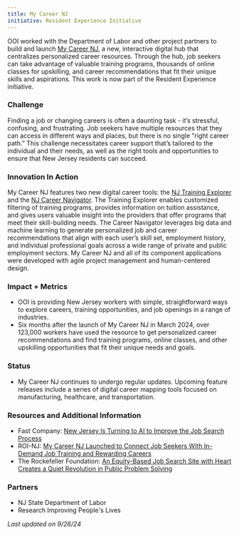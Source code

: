 ```yaml
---
title: My Career NJ
initiative: Resident Experience Initiative
---
```



OOI worked with the Department of Labor and other project partners to build and launch [My Career NJ](https://mycareer.nj.gov/), a new, interactive digital hub that centralizes personalized career resources. Through the hub, job seekers can take advantage of valuable training programs, thousands of online classes for upskilling, and career recommendations that fit their unique skills and aspirations. This work is now part of the Resident Experience initiative.

### Challenge

Finding a job or changing careers is often a daunting task - it’s stressful, confusing, and frustrating. Job seekers have multiple resources that they can access in different ways and places, but there is no single "right career path.” This challenge necessitates career support that’s tailored to the individual and their needs, as well as the right tools and opportunities to ensure that New Jersey residents can succeed.

### Innovation In Action

My Career NJ features two new digital career tools: the [NJ Training Explorer](https://mycareer.nj.gov/training) and the [NJ Career Navigator](https://mycareer.nj.gov/navigator/#/). The Training Explorer enables customized filtering of training programs, provides information on tuition assistance, and gives users valuable insight into the providers that offer programs that meet their skill-building needs. The Career Navigator leverages big data and machine learning to generate personalized job and career recommendations that align with each user’s skill set, employment history, and individual professional goals across a wide range of private and public employment sectors. My Career NJ and all of its component applications were developed with agile project management and human-centered design.

### Impact + Metrics

-   OOI is providing New Jersey workers with simple, straightforward ways to explore careers, training opportunities, and job openings in a range of industries.
-   Six months after the launch of My Career NJ in March 2024, over 123,000 workers have used the resource to get personalized career recommendations and find training programs, online classes, and other upskilling opportunities that fit their unique needs and goals. 

### Status

-   My Career NJ continues to undergo regular updates. Upcoming feature releases include a series of digital career mapping tools focused on manufacturing, healthcare, and transportation. 

### Resources and Additional Information

-   Fast Company: [New Jersey Is Turning to AI to Improve the Job Search Process](https://www.fastcompany.com/91090516/new-jersey-ai-to-improve-job-search)
-   ROI-NJ: [My Career NJ Launched to Connect Job Seekers With In-Demand Job Training and Rewarding Careers](https://www.roi-nj.com/2024/03/15/industry/my-career-nj-launched-to-connect-job-seekers-with-in-demand-job-training-and-rewarding-careers/)
-   The Rockefeller Foundation: [An Equity-Based Job Search Site with Heart Creates a Quiet Revolution in Public Problem Solving](https://www.rockefellerfoundation.org/case-study/an-equity-based-job-search-site-with-heart-creates-a-quiet-revolution-in-public-problem-solving/)

### Partners

-   NJ State Department of Labor
-   Research Improving People's Lives

*Last updated on 9/26/24*
